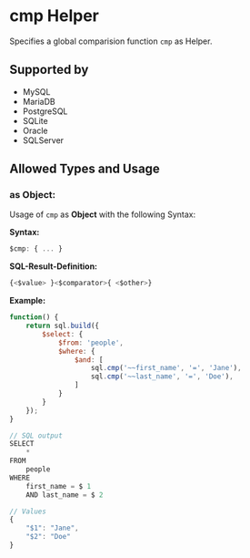 # cmp Helper
Specifies a global comparision function `cmp` as Helper.

## Supported by
- MySQL
- MariaDB
- PostgreSQL
- SQLite
- Oracle
- SQLServer

## Allowed Types and Usage

### as Object:

Usage of `cmp` as **Object** with the following Syntax:

**Syntax:**

```javascript
$cmp: { ... }
```

**SQL-Result-Definition:**
```javascript
{<$value> }<$comparator>{ <$other>}
```

**Example:**
```javascript
function() {
    return sql.build({
        $select: {
            $from: 'people',
            $where: {
                $and: [
                    sql.cmp('~~first_name', '=', 'Jane'),
                    sql.cmp('~~last_name', '=', 'Doe'),
                ]
            }
        }
    });
}

// SQL output
SELECT
    *
FROM
    people
WHERE
    first_name = $ 1
    AND last_name = $ 2

// Values
{
    "$1": "Jane",
    "$2": "Doe"
}
```
